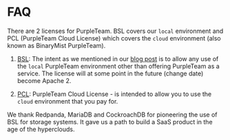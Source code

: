 # FAQ

There are 2 licenses for PurpleTeam. BSL covers our `local` environment and PCL (PurpleTeam Cloud License) 
which covers the `cloud` environment (also known as BinaryMist PurpleTeam).

1. [BSL](./licenses/bsl.md): The intent as we mentioned in our [blog post](https://binarymist.io/blog/2021/12/20/purpleteam-license-change/) 
is to allow any use of the `local` PurpleTeam environment other than 
offering PurpleTeam as a service. The license will at some point in the future (change date) become Apache 2.

2. [PCL](http://purpleteam-labs.com/publication/purpleteam-cloud-license/): PurpleTeam Cloud License - is intended to allow you to use the `cloud` environment that you pay for.

We thank Redpanda, MariaDB and CockroachDB for pioneering the use of BSL for storage systems. 
It gave us a path to build a SaaS product in the age of the hyperclouds.
